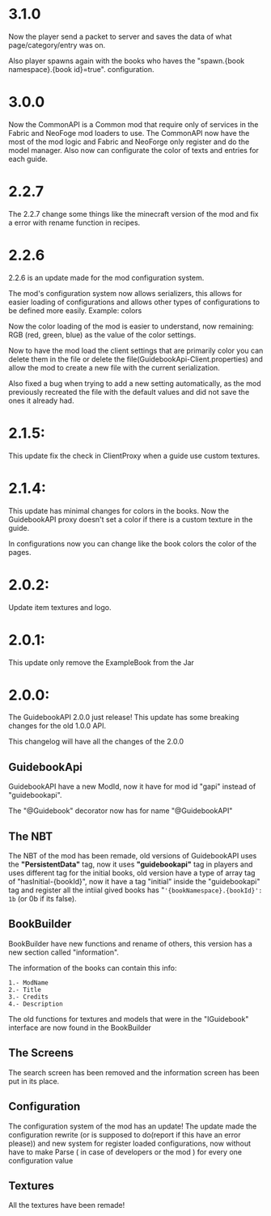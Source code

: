 # 3.1.0

Now the player send a packet to server and saves the data of what page/category/entry was on.

Also player spawns again with the books who haves the "spawn.{book namespace}.{book id}=true". configuration.

# 3.0.0

Now the CommonAPI is a Common mod that require only of services in the Fabric and NeoFoge mod loaders to use. The CommonAPI now have the most of the mod logic and Fabric and NeoForge only register and do the model manager. Also now can configurate the color of texts and entries for each guide.

# 2.2.7

The 2.2.7 change some things like the minecraft version of the mod and fix a error with rename function in recipes.

# 2.2.6

2.2.6 is an update made for the mod configuration system.

The mod's configuration system now allows serializers, this allows for easier loading of configurations and allows other types of configurations to be defined more easily. Example: colors

Now the color loading of the mod is easier to understand, now remaining: RGB (red, green, blue) as the value of the color settings.

Now to have the mod load the client settings that are primarily color you can delete them in the file or delete the file(GuidebookApi-Client.properties) and allow the mod to create a new file with the current serialization.

Also fixed a bug when trying to add a new setting automatically, as the mod previously recreated the file with the default values and did not save the ones it already had.
# 2.1.5:

This update fix the check in ClientProxy when a guide use custom textures.


# 2.1.4:

This update has minimal changes for colors in the books. Now the GuidebookAPI proxy doesn't set a color if there is a custom texture in the guide.

In configurations now you can change like the book colors the color of the pages.

# 2.0.2:

Update item textures and logo.

# 2.0.1:

This update only remove the ExampleBook from the Jar

# 2.0.0:

The GuidebookAPI 2.0.0 just release! This update has some breaking changes for the old 1.0.0 API.

This changelog will have all the changes of the 2.0.0

## GuidebookApi

GuidebookAPI have a new ModId, now it have for mod id "gapi" instead of "guidebookapi".

The "@Guidebook" decorator now has for name "@GuidebookAPI"

## The NBT

The NBT of the mod has been remade, old versions of GuidebookAPI uses the **"PersistentData"** tag, now it uses **"guidebookapi"** tag in players and uses different tag for the initial books,
old version have a type of array tag of "hasInitial-{bookId}", now it have a tag "initial" inside the "guidebookapi" tag and register all the intiial gived books has "`'{bookNamespace}.{bookId}': 1b` (or 0b if its false).

## BookBuilder

BookBuilder have new functions and rename of others, this version has a new section called "information".

The information of the books can contain this info:
```
1.- ModName
2.- Title
3.- Credits
4.- Description
```

The old functions for textures and models that were in the "IGuidebook" interface are now found in the BookBuilder

## The Screens

The search screen has been removed and the information screen has been put in its place.

## Configuration

The configuration system of the mod has an update! The update made the configuration rewrite (or is supposed to do(report if this have an error please)) and new system for register loaded configurations, now without have to make Parse ( in case of developers or the mod ) for every one configuration value

## Textures

All the textures have been remade!